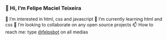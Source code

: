 ### 👋 Hi, I’m Felipe Maciel Teixeira

👀 I’m interested in html, css and javascript
🌱 I’m currently learning html and css
💞️ I’m looking to collaborate on any open source projects
📫 How to reach me: type [@felpsbot](https://github.com/felpsbot) on all medias
